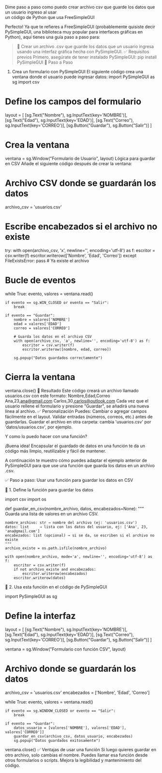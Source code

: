 Dime paso a paso como puedo crear  archivo csv 
que guarde los datos que un usuario ingreso al usar  
un código de Python que usa FreeSimpleGUI

Perfecto! Ya que te refieres a FreeSimpleGUI 
(probablemente quisiste decir PySimpleGUI,
una biblioteca muy popular para interfaces gráficas en Python),
aquí tienes una guía paso a paso para:

> 📌 Crear un archivo .csv que guarde los datos que un 
> usuario ingresa usando una interfaz gráfica hecha con PySimpleGUI.
✅ Requisitos previos
Primero, asegúrate de tener instalado PySimpleGUI:
pip install PySimpleGUI
🧩 Paso a Paso
1. Crea un formulario con PySimpleGUI
El siguiente código crea una ventana donde el usuario puede ingresar datos:
import PySimpleGUI as sg
import csv
# Define los campos del formulario
layout = [
    [sg.Text("Nombre"), sg.InputText(key='NOMBRE')],
    [sg.Text("Edad"), sg.InputText(key='EDAD')],
    [sg.Text("Correo"), sg.InputText(key='CORREO')],
    [sg.Button("Guardar"), sg.Button("Salir")]
]
# Crea la ventana
ventana = sg.Window("Formulario de Usuario", layout)
Lógica para guardar en CSV
Añade el siguiente código después de crear la ventana:
# Archivo CSV donde se guardarán los datos
archivo_csv = 'usuarios.csv'
# Escribe encabezados si el archivo no existe
try:
    with open(archivo_csv, 'x', newline='', encoding='utf-8') as f:
        escritor = csv.writer(f)
        escritor.writerow(['Nombre', 'Edad', 'Correo'])
except FileExistsError:
    pass  # Ya existe el archivo
# Bucle de eventos
while True:
    evento, valores = ventana.read()
    
    if evento == sg.WIN_CLOSED or evento == "Salir":
        break
    
    if evento == "Guardar":
        nombre = valores['NOMBRE']
        edad = valores['EDAD']
        correo = valores['CORREO']

        # Guarda los datos en el archivo CSV
        with open(archivo_csv, 'a', newline='', encoding='utf-8') as f:
            escritor = csv.writer(f)
            escritor.writerow([nombre, edad, correo])
        
        sg.popup("Datos guardados correctamente")

# Cierra la ventana
ventana.close()
📁 Resultado
Este código creará un archivo llamado usuarios.csv con este formato:
Nombre,Edad,Correo
Ana,23,ana@gmail.com
Carlos,30,carlos@outlook.com
Cada vez que el usuario rellene el formulario y presione "Guardar",
se añadirá una nueva línea al archivo.
✅ Personalización
Puedes:
Cambiar o agregar campos fácilmente en el layout.
Validar entradas (números, correos, etc.) antes de guardarlas.
Guardar el archivo en otra carpeta: cambia 'usuarios.csv' por
'datos/usuarios.csv', por ejemplo.

Y como lo puedo hacer con una función?

¡Buena idea! Encapsular el guardado de datos en una función
te da un código más limpio, reutilizable y fácil de mantener.

A continuación te muestro cómo puedes adaptar el ejemplo
anterior de PySimpleGUI para que use una función que
guarda los datos en un archivo .csv.

✅ Paso a paso: Usar una función para guardar los datos en CSV

📁 1. Define la función para guardar los datos

import csv
import os

def guardar_en_csv(nombre_archivo, datos, encabezados=None):
    """
    Guarda una lista de valores en un archivo CSV.
    
    nombre_archivo: str → nombre del archivo (ej: 'usuarios.csv')
    datos: list     → lista con los datos del usuario, ej: ['Ana', 23, 'ana@gmail.com']
    encabezados: list (opcional) → si se da, se escriben si el archivo no existe
    """
    archivo_existe = os.path.isfile(nombre_archivo)

    with open(nombre_archivo, mode='a', newline='', encoding='utf-8') as f:
        escritor = csv.writer(f)
        if not archivo_existe and encabezados:
            escritor.writerow(encabezados)
        escritor.writerow(datos)
🧠 2. Usa esta función en el código de PySimpleGUI

import PySimpleGUI as sg

# Define la interfaz
layout = [
    [sg.Text("Nombre"), sg.InputText(key='NOMBRE')],
    [sg.Text("Edad"), sg.InputText(key='EDAD')],
    [sg.Text("Correo"), sg.InputText(key='CORREO')],
    [sg.Button("Guardar"), sg.Button("Salir")]
]

ventana = sg.Window("Formulario con función CSV", layout)

# Archivo donde se guardarán los datos
archivo_csv = 'usuarios.csv'
encabezados = ['Nombre', 'Edad', 'Correo']

while True:
    evento, valores = ventana.read()

    if evento == sg.WINDOW_CLOSED or evento == "Salir":
        break

    if evento == "Guardar":
        datos_usuario = [valores['NOMBRE'], valores['EDAD'], valores['CORREO']]
        guardar_en_csv(archivo_csv, datos_usuario, encabezados)
        sg.popup("Datos guardados exitosamente")

ventana.close()
✅ Ventajas de usar una función
Si luego quieres guardar en otro archivo, solo cambias el nombre.
Puedes llamar esa función desde otros formularios o scripts.
Mejora la legibilidad y mantenimiento del código.